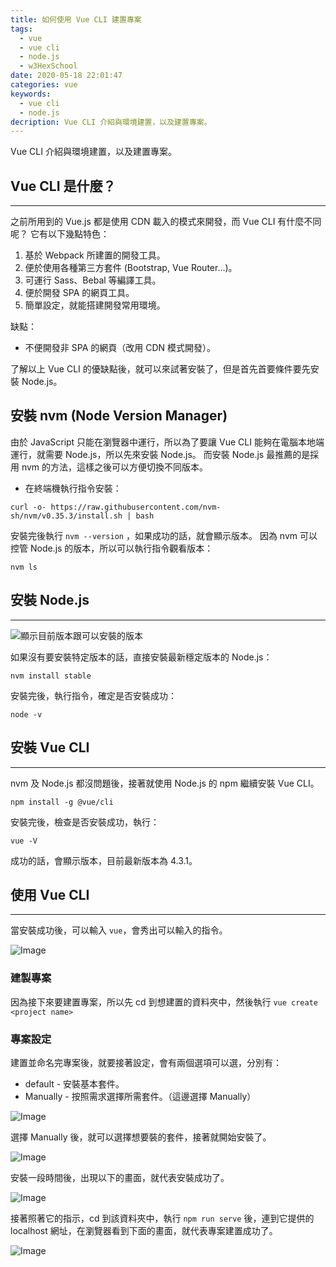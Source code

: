 ```yaml
---
title: 如何使用 Vue CLI 建置專案
tags:
  - vue
  - vue cli
  - node.js
  - w3HexSchool
date: 2020-05-18 22:01:47
categories: vue
keywords:
  - vue cli
  - node.js
decription: Vue CLI 介紹與環境建置，以及建置專案。
---
```

Vue CLI 介紹與環境建置，以及建置專案。
<!--more-->

## Vue CLI 是什麼？
---

之前所用到的 Vue.js 都是使用 CDN 載入的模式來開發，而 Vue CLI 有什麼不同呢？
它有以下幾點特色：

1. 基於 Webpack 所建置的開發工具。
2. 便於使用各種第三方套件 (Bootstrap, Vue Router...)。
3. 可運行 Sass、Bebal 等編譯工具。
4. 便於開發 SPA 的網頁工具。
5. 簡單設定，就能搭建開發常用環境。

缺點：

* 不便開發非 SPA 的網頁（改用 CDN 模式開發）。

了解以上 Vue CLI 的優缺點後，就可以來試著安裝了，但是首先首要條件要先安裝 Node.js。

## 安裝 nvm (Node Version Manager)

由於 JavaScript 只能在瀏覽器中運行，所以為了要讓 Vue CLI 能夠在電腦本地端運行，就需要 Node.js，所以先來安裝 Node.js。
而安裝 Node.js 最推薦的是採用 nvm 的方法，這樣之後可以方便切換不同版本。

* 在終端機執行指令安裝：

```
curl -o- https://raw.githubusercontent.com/nvm-sh/nvm/v0.35.3/install.sh | bash
```

安裝完後執行 `nvm --version` ，如果成功的話，就會顯示版本。
因為 nvm 可以控管 Node.js 的版本，所以可以執行指令觀看版本：

```
nvm ls
```

## 安裝 Node.js
---

![顯示目前版本跟可以安裝的版本](https://i.imgur.com/slUd39w.png)

如果沒有要安裝特定版本的話，直接安裝最新穩定版本的 Node.js：

```
nvm install stable
```

安裝完後，執行指令，確定是否安裝成功：

```
node -v
```

## 安裝 Vue CLI
---

nvm 及 Node.js 都沒問題後，接著就使用 Node.js 的 npm 繼續安裝 Vue CLI。

```
npm install -g @vue/cli
```

安裝完後，檢查是否安裝成功，執行：

```
vue -V
```

成功的話，會顯示版本，目前最新版本為 4.3.1。

## 使用 Vue CLI
---

當安裝成功後，可以輸入 `vue`，會秀出可以輸入的指令。

![Image](https://i.imgur.com/qHXcEIX.png)

### 建製專案

因為接下來要建置專案，所以先 cd 到想建置的資料夾中，然後執行 `vue create <project name>`

### 專案設定

建置並命名完專案後，就要接著設定，會有兩個選項可以選，分別有：

* default - 安裝基本套件。
* Manually - 按照需求選擇所需套件。（這邊選擇 Manually）

![Image](https://i.imgur.com/IJZucYW.png)

選擇 Manually 後，就可以選擇想要裝的套件，接著就開始安裝了。

![Image](https://i.imgur.com/M2Q71Y0.png)

安裝一段時間後，出現以下的畫面，就代表安裝成功了。

![Image](https://i.imgur.com/9Wu4bru.png)

接著照著它的指示，cd 到該資料夾中，執行 `npm run serve` 後，連到它提供的 localhost 網址，在瀏覽器看到下面的畫面，就代表專案建置成功了。

![Image](https://i.imgur.com/kfUEdi2.png)